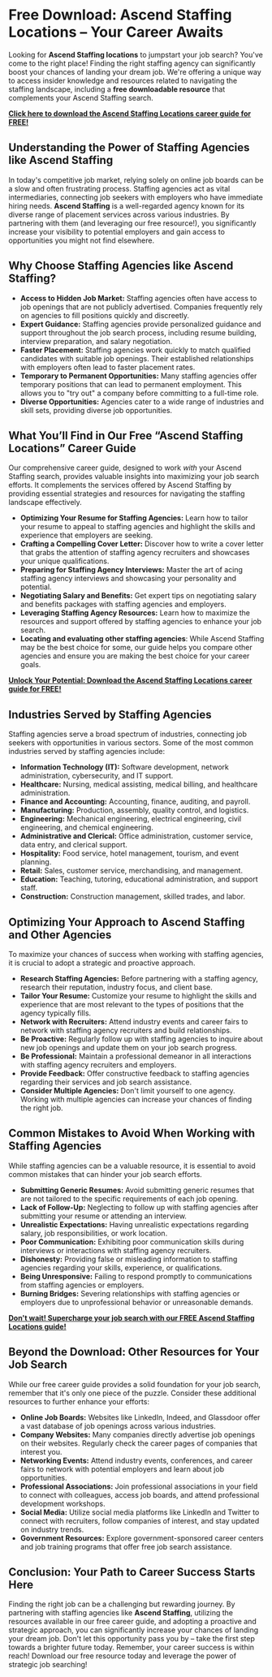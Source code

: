 # Free Download: Ascend Staffing Locations – Your Career Awaits

Looking for **Ascend Staffing locations** to jumpstart your job search? You've come to the right place! Finding the right staffing agency can significantly boost your chances of landing your dream job. We're offering a unique way to access insider knowledge and resources related to navigating the staffing landscape, including a **free downloadable resource** that complements your Ascend Staffing search.

[**Click here to download the Ascend Staffing Locations career guide for FREE!**](https://udemywork.com/ascend-staffing-locations)

## Understanding the Power of Staffing Agencies like Ascend Staffing

In today's competitive job market, relying solely on online job boards can be a slow and often frustrating process. Staffing agencies act as vital intermediaries, connecting job seekers with employers who have immediate hiring needs. **Ascend Staffing** is a well-regarded agency known for its diverse range of placement services across various industries. By partnering with them (and leveraging our free resource!), you significantly increase your visibility to potential employers and gain access to opportunities you might not find elsewhere.

## Why Choose Staffing Agencies like Ascend Staffing?

*   **Access to Hidden Job Market:** Staffing agencies often have access to job openings that are not publicly advertised. Companies frequently rely on agencies to fill positions quickly and discreetly.
*   **Expert Guidance:** Staffing agencies provide personalized guidance and support throughout the job search process, including resume building, interview preparation, and salary negotiation.
*   **Faster Placement:** Staffing agencies work quickly to match qualified candidates with suitable job openings. Their established relationships with employers often lead to faster placement rates.
*   **Temporary to Permanent Opportunities:** Many staffing agencies offer temporary positions that can lead to permanent employment. This allows you to "try out" a company before committing to a full-time role.
*   **Diverse Opportunities:** Agencies cater to a wide range of industries and skill sets, providing diverse job opportunities.

## What You’ll Find in Our Free “Ascend Staffing Locations” Career Guide

Our comprehensive career guide, designed to work *with* your Ascend Staffing search, provides valuable insights into maximizing your job search efforts. It complements the services offered by Ascend Staffing by providing essential strategies and resources for navigating the staffing landscape effectively.

*   **Optimizing Your Resume for Staffing Agencies:** Learn how to tailor your resume to appeal to staffing agencies and highlight the skills and experience that employers are seeking.
*   **Crafting a Compelling Cover Letter:** Discover how to write a cover letter that grabs the attention of staffing agency recruiters and showcases your unique qualifications.
*   **Preparing for Staffing Agency Interviews:** Master the art of acing staffing agency interviews and showcasing your personality and potential.
*   **Negotiating Salary and Benefits:** Get expert tips on negotiating salary and benefits packages with staffing agencies and employers.
*   **Leveraging Staffing Agency Resources:** Learn how to maximize the resources and support offered by staffing agencies to enhance your job search.
*   **Locating and evaluating other staffing agencies**: While Ascend Staffing may be the best choice for some, our guide helps you compare other agencies and ensure you are making the best choice for your career goals.

[**Unlock Your Potential: Download the Ascend Staffing Locations career guide for FREE!**](https://udemywork.com/ascend-staffing-locations)

## Industries Served by Staffing Agencies

Staffing agencies serve a broad spectrum of industries, connecting job seekers with opportunities in various sectors. Some of the most common industries served by staffing agencies include:

*   **Information Technology (IT):** Software development, network administration, cybersecurity, and IT support.
*   **Healthcare:** Nursing, medical assisting, medical billing, and healthcare administration.
*   **Finance and Accounting:** Accounting, finance, auditing, and payroll.
*   **Manufacturing:** Production, assembly, quality control, and logistics.
*   **Engineering:** Mechanical engineering, electrical engineering, civil engineering, and chemical engineering.
*   **Administrative and Clerical:** Office administration, customer service, data entry, and clerical support.
*   **Hospitality:** Food service, hotel management, tourism, and event planning.
*   **Retail:** Sales, customer service, merchandising, and management.
*   **Education:** Teaching, tutoring, educational administration, and support staff.
*   **Construction:** Construction management, skilled trades, and labor.

## Optimizing Your Approach to Ascend Staffing and Other Agencies

To maximize your chances of success when working with staffing agencies, it is crucial to adopt a strategic and proactive approach.

*   **Research Staffing Agencies:** Before partnering with a staffing agency, research their reputation, industry focus, and client base.
*   **Tailor Your Resume:** Customize your resume to highlight the skills and experience that are most relevant to the types of positions that the agency typically fills.
*   **Network with Recruiters:** Attend industry events and career fairs to network with staffing agency recruiters and build relationships.
*   **Be Proactive:** Regularly follow up with staffing agencies to inquire about new job openings and update them on your job search progress.
*   **Be Professional:** Maintain a professional demeanor in all interactions with staffing agency recruiters and employers.
*   **Provide Feedback:** Offer constructive feedback to staffing agencies regarding their services and job search assistance.
*   **Consider Multiple Agencies:** Don't limit yourself to one agency. Working with multiple agencies can increase your chances of finding the right job.

## Common Mistakes to Avoid When Working with Staffing Agencies

While staffing agencies can be a valuable resource, it is essential to avoid common mistakes that can hinder your job search efforts.

*   **Submitting Generic Resumes:** Avoid submitting generic resumes that are not tailored to the specific requirements of each job opening.
*   **Lack of Follow-Up:** Neglecting to follow up with staffing agencies after submitting your resume or attending an interview.
*   **Unrealistic Expectations:** Having unrealistic expectations regarding salary, job responsibilities, or work location.
*   **Poor Communication:** Exhibiting poor communication skills during interviews or interactions with staffing agency recruiters.
*   **Dishonesty:** Providing false or misleading information to staffing agencies regarding your skills, experience, or qualifications.
*   **Being Unresponsive:** Failing to respond promptly to communications from staffing agencies or employers.
*   **Burning Bridges:** Severing relationships with staffing agencies or employers due to unprofessional behavior or unreasonable demands.

[**Don't wait! Supercharge your job search with our FREE Ascend Staffing Locations guide!**](https://udemywork.com/ascend-staffing-locations)

## Beyond the Download: Other Resources for Your Job Search

While our free career guide provides a solid foundation for your job search, remember that it's only one piece of the puzzle. Consider these additional resources to further enhance your efforts:

*   **Online Job Boards:** Websites like LinkedIn, Indeed, and Glassdoor offer a vast database of job openings across various industries.
*   **Company Websites:** Many companies directly advertise job openings on their websites. Regularly check the career pages of companies that interest you.
*   **Networking Events:** Attend industry events, conferences, and career fairs to network with potential employers and learn about job opportunities.
*   **Professional Associations:** Join professional associations in your field to connect with colleagues, access job boards, and attend professional development workshops.
*   **Social Media:** Utilize social media platforms like LinkedIn and Twitter to connect with recruiters, follow companies of interest, and stay updated on industry trends.
*   **Government Resources:** Explore government-sponsored career centers and job training programs that offer free job search assistance.

## Conclusion: Your Path to Career Success Starts Here

Finding the right job can be a challenging but rewarding journey. By partnering with staffing agencies like **Ascend Staffing**, utilizing the resources available in our free career guide, and adopting a proactive and strategic approach, you can significantly increase your chances of landing your dream job. Don't let this opportunity pass you by – take the first step towards a brighter future today. Remember, your career success is within reach! Download our free resource today and leverage the power of strategic job searching!
